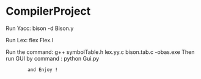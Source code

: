 # CompilerProject

Run Yacc:
bison -d Bison.y

Run Lex:
flex Flex.l

Run the command: g++ symbolTable.h lex.yy.c bison.tab.c -obas.exe
Then run GUI by command : python Gui.py

			and Enjoy !
